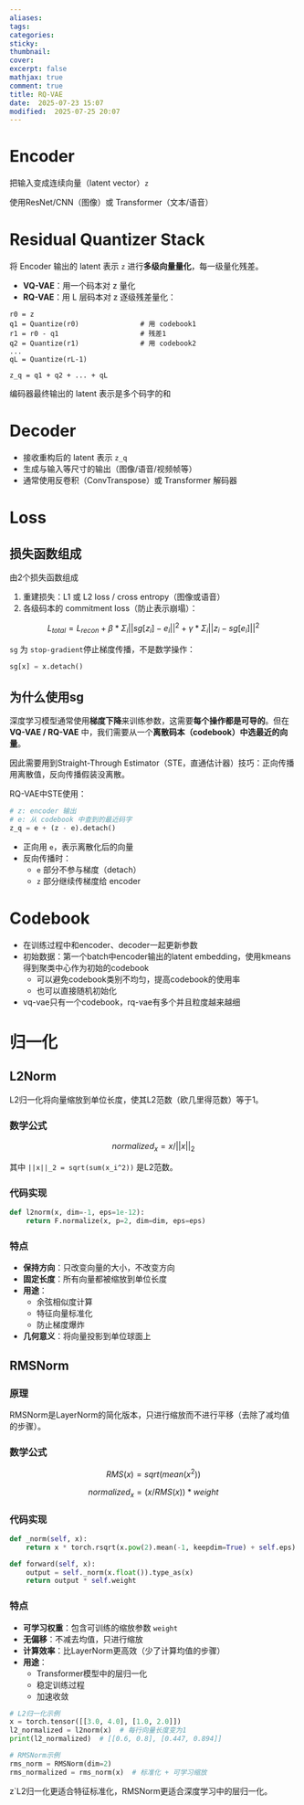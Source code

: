 ```yaml
---
aliases: 
tags: 
categories:
sticky:
thumbnail:
cover: 
excerpt: false
mathjax: true
comment: true
title: RQ-VAE
date:  2025-07-23 15:07
modified:  2025-07-25 20:07
---
```


# Encoder

把输入变成连续向量（latent vector）`z`

使用ResNet/CNN（图像）或 Transformer（文本/语音）

# Residual Quantizer Stack

将 Encoder 输出的 latent 表示 `z` 进行**多级向量量化**，每一级量化残差。

- **VQ-VAE**：用一个码本对 z 量化
- **RQ-VAE**：用 L 层码本对 z 逐级残差量化：

```
r0 = z
q1 = Quantize(r0)               # 用 codebook1
r1 = r0 - q1                    # 残差1
q2 = Quantize(r1)               # 用 codebook2
...
qL = Quantize(rL-1)

z_q = q1 + q2 + ... + qL
```

编码器最终输出的 latent 表示是多个码字的和

# Decoder

- 接收重构后的 latent 表示 `z_q`
- 生成与输入等尺寸的输出（图像/语音/视频帧等）
- 通常使用反卷积（ConvTranspose）或 Transformer 解码器

# Loss

## 损失函数组成

由2个损失函数组成

1. 重建损失：L1 或 L2 loss / cross entropy（图像或语音）
2. 各级码本的 commitment loss（防止表示崩塌）：

$$
L_{total} = L_{recon} + β * Σ_i ||sg[z_i] - e_i||^2 + γ * Σ_i ||z_i - sg[e_i]||^2
$$

`sg` 为 `stop-gradient`停止梯度传播，不是数学操作：

```python
sg[x] = x.detach()
```

## 为什么使用sg

深度学习模型通常使用**梯度下降**来训练参数，这需要**每个操作都是可导的**。但在 **VQ-VAE / RQ-VAE** 中，我们需要从一个**离散码本（codebook）中选最近的向量**。

因此需要用到Straight-Through Estimator（STE，直通估计器）技巧：正向传播用离散值，反向传播假装没离散。

RQ-VAE中STE使用：

```python
# z: encoder 输出
# e: 从 codebook 中查到的最近码字
z_q = e + (z - e).detach()
```

- 正向用 `e`，表示离散化后的向量
- 反向传播时：
    - `e` 部分不参与梯度（detach）
    - `z` 部分继续传梯度给 encoder

# Codebook

- 在训练过程中和encoder、decoder一起更新参数
- 初始数据：第一个batch中encoder输出的latent embedding，使用kmeans得到聚类中心作为初始的codebook
	- 可以避免codebook类别不均匀，提高codebook的使用率
	- 也可以直接随机初始化
- vq-vae只有一个codebook，rq-vae有多个并且粒度越来越细

# 归一化

## L2Norm

L2归一化将向量缩放到单位长度，使其L2范数（欧几里得范数）等于1。

### 数学公式

$$
normalized_x = x / ||x||_2
$$

其中 `||x||_2 = sqrt(sum(x_i^2))` 是L2范数。

### 代码实现

```python
def l2norm(x, dim=-1, eps=1e-12):
    return F.normalize(x, p=2, dim=dim, eps=eps)
```

### 特点

- **保持方向**：只改变向量的大小，不改变方向
- **固定长度**：所有向量都被缩放到单位长度
- **用途**：
    - 余弦相似度计算
    - 特征向量标准化
    - 防止梯度爆炸
- **几何意义**：将向量投影到单位球面上

## RMSNorm

### 原理

RMSNorm是LayerNorm的简化版本，只进行缩放而不进行平移（去除了减均值的步骤）。

### 数学公式

$$
RMS(x) = sqrt(mean(x^2))
$$

$$
normalized_x = (x / RMS(x)) * weight
$$

### 代码实现

```python
def _norm(self, x):
    return x * torch.rsqrt(x.pow(2).mean(-1, keepdim=True) + self.eps)

def forward(self, x):
    output = self._norm(x.float()).type_as(x)
    return output * self.weight
```

### 特点

- **可学习权重**：包含可训练的缩放参数 `weight`
- **无偏移**：不减去均值，只进行缩放
- **计算效率**：比LayerNorm更高效（少了计算均值的步骤）
- **用途**：
    - Transformer模型中的层归一化
    - 稳定训练过程
    - 加速收敛

```python
# L2归一化示例
x = torch.tensor([[3.0, 4.0], [1.0, 2.0]])
l2_normalized = l2norm(x)  # 每行向量长度变为1
print(l2_normalized)  # [[0.6, 0.8], [0.447, 0.894]]

# RMSNorm示例
rms_norm = RMSNorm(dim=2)
rms_normalized = rms_norm(x)  # 标准化 + 可学习缩放
```

z`L2归一化更适合特征标准化，RMSNorm更适合深度学习中的层归一化。